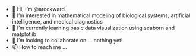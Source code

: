 - 👋 Hi, I’m @arockward
- 👀 I’m interested in mathematical modeling of biological systems, artificial intelligence, and medical diagnostics
- 🌱 I’m currently learning basic data visualization using seaborn and matplotlib
- 💞️ I’m looking to collaborate on ... nothing yet!
- 📫 How to reach me ...

<!---
arockward/arockward is a ✨ special ✨ repository because its `README.md` (this file) appears on your GitHub profile.
You can click the Preview link to take a look at your changes.
--->
